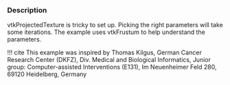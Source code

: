 ### Description
vtkProjectedTexture  is tricky to set up. Picking the right parameters will take some iterations. The example uses vtkFrustum to help understand the parameters.

!!! cite
    This example was inspired by Thomas Kilgus, German Cancer Research Center (DKFZ), Div. Medical and Biological Informatics, Junior group: Computer-assisted Interventions (E131), Im Neuenheimer Feld 280, 69120 Heidelberg, Germany
